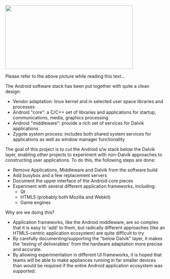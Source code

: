 <img src="https://gitorious.org/cambridge/klaatu-manifests/blobs/raw/master/doc/android.png" width="400" height="200">

Please refer to the above picture while reading this text...

The Android software stack has been put together with quite a clean design:

   * Vendor adaptation: linux kernel and in selected user space libraries and processes
   * Android "core": a C/C++ set of libraries and applications for startup, communications, media, graphics processing
   * Android "middleware": provide a rich set of services for Dalvik applications
   * Zygote system process: includes both shared system services for applications as well as window manager functionality

The goal of this project is to cut the Android s/w stack below the Dalvik layer, enabling other projects to experiment with non-Dalvik approaches to constructing user applications.  To do this, the following steps are done:

   * Remove Applications, Middleware and Dalvik from the software build
   * Add busybox and a few replacement servers
   * Document the upper interface of the Android core pieces
   * Experiment with several different application frameworks, including:
      * Qt
      * HTML5 (probably both Mozilla and Webkit)
      * Game engines

Why are we doing this?

   * Application frameworks, like the Android middleware, are so complex that it is easy to 'add' to them, but radically different approaches (like an HTML5-centric application ecosystem) are quite difficult to try
   * By carefully documenting/supporting the "below Dalvik" layer, it makes the 'testing of deliverables' from the hardware adaptation more precise and accurate.
   * By allowing experimentation in different UI frameworks, it is hoped that teams will be able to make appliances running in far smaller devices than would be required if the entire Android application ecosystem was supported.


